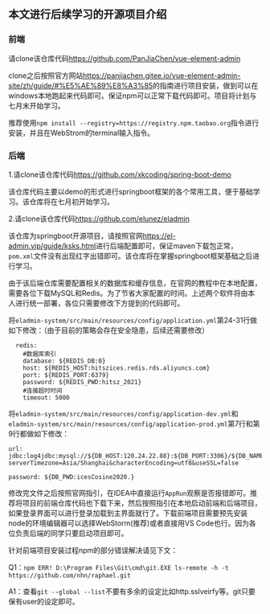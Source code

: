## 本文进行后续学习的开源项目介绍
### 前端
请clone该仓库代码<https://github.com/PanJiaChen/vue-element-admin>

clone之后按照官方网站<https://panjiachen.gitee.io/vue-element-admin-site/zh/guide/#%E5%AE%89%E8%A3%85>的指南进行项目安装，做到可以在windows本地跑起来代码即可。保证npm可以正常下载代码即可。项目将计划与七月末开始学习。

推荐使用`npm install --registry=https://registry.npm.taobao.org`指令进行安装，并且在WebStrom的terminal输入指令。
### 后端
1.请clone该仓库代码<https://github.com/xkcoding/spring-boot-demo>

该仓库代码主要以demo的形式进行springboot框架的各个常用工具，便于基础学习。该仓库将在七月初开始学习。

2.请clone该仓库代码<https://github.com/elunez/eladmin>

该仓库为springboot开源项目，请按照官网<https://el-admin.vip/guide/ksks.html>进行后端配置即可，保证maven下载包正常，`pom.xml`文件没有出现红字出错即可。该仓库将在掌握springboot框架基础之后进行学习。

由于该后端仓库需要配置相关的数据库和缓存信息，在官网的教程中在本地配置，需要各位下载MySQL和Redis。为了节省大家配置的时间。上述两个软件将由本人进行统一部署，各位只需要修改下方提到的代码即可。

将`eladmin-system/src/main/resources/config/application.yml`第24-31行做如下修改：（由于目前的策略会存在安全隐患，后续还需要修改）
```
  redis:
    #数据库索引
    database: ${REDIS_DB:0}
    host: ${REDIS_HOST:hitszices.redis.rds.aliyuncs.com}
    port: ${REDIS_PORT:6379}
    password: ${REDIS_PWD:hitsz_2021}
    #连接超时时间
    timeout: 5000
```
将`eladmin-system/src/main/resources/config/application-dev.yml`和`eladmin-system/src/main/resources/config/application-prod.yml`第7行和第9行都做如下修改：
```
url: jdbc:log4jdbc:mysql://${DB_HOST:120.24.22.88}:${DB_PORT:3306}/${DB_NAME:eladmin}?serverTimezone=Asia/Shanghai&characterEncoding=utf8&useSSL=false
```
```
password: ${DB_PWD:icesCosine2020.}
```
修改完文件之后按照官网指引，在IDEA中直接运行`AppRun`观察是否报错即可。推荐将项目的前端仓库代码也下载下来，然后按照指引在本地启动前端和后端项目，如果登录界面可以进行登录加载到主界面就行了。下载前端项目需要预先安装node的环境编辑器可以选择WebStorm(推荐)或者直接用VS Code也行。因为各位负责后端的同学只要启动项目即可。

针对前端项目安装过程npm的部分错误解决请见下文：

Q1：`npm ERR! D:\Program Files\Git\cmd\git.EXE ls-remote -h -t https://github.com/nhn/raphael.git`

A1：查看`git --global --list`不要有多余的设定比如http.sslveirfy等。git只要保有user的设定即可。





